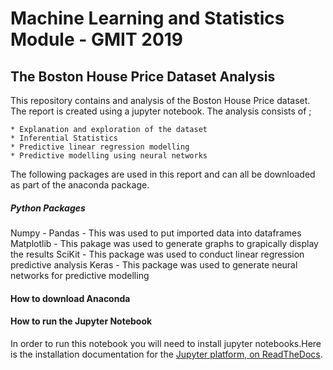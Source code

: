 # Machine Learning and Statistics Module - GMIT 2019

## The Boston House Price Dataset Analysis

This repository contains and analysis of the Boston House Price dataset. The report is created using a jupyter notebook. 
The analysis consists of ;

    * Explanation and exploration of the dataset 
    * Inferential Statistics
    * Predictive linear regression modelling
    * Predictive modelling using neural networks

The following packages are used in this report and can all be downloaded as part of the anaconda package. 

##### Python Packages
Numpy - 
Pandas - This was used to put imported data into dataframes
Matplotlib - This pakage was used to generate graphs to grapically display the results
SciKit - This package was used to conduct linear regression predictive analysis
Keras - This package was used to generate neural networks for predictive modelling



#### How to download Anaconda


#### How to run the Jupyter Notebook
In order to run this notebook you will need to install jupyter notebooks.Here is the installation documentation for the
[Jupyter platform, on ReadTheDocs](https://jupyter.readthedocs.io/en/latest/install.html).


